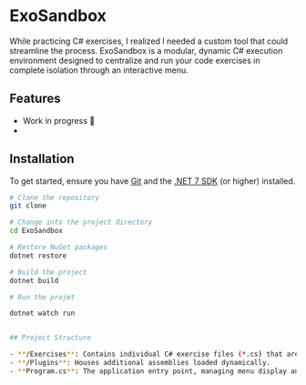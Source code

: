 # ExoSandbox

While practicing C# exercises, I realized I needed a custom tool that could streamline the process. ExoSandbox is a modular, dynamic C# execution environment designed to centralize and run your code exercises in complete isolation through an interactive menu.

## Features

- Work in progress 🚧
- 

## Installation

To get started, ensure you have [Git](https://git-scm.com/) and the [.NET 7 SDK](https://dotnet.microsoft.com/download) (or higher) installed.

```bash
# Clone the repository
git clone 

# Change into the project directory
cd ExoSandbox

# Restore NuGet packages
dotnet restore

# Build the project
dotnet build

# Run the projet

dotnet watch run


## Project Structure

- **/Exercises**: Contains individual C# exercise files (*.cs) that are discovered at runtime.
- **/Plugins**: Houses additional assemblies loaded dynamically.
- **Program.cs**: The application entry point, managing menu display and dynamic code execution.

